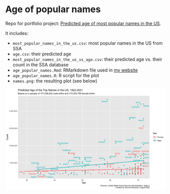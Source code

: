 # Age of popular names
Repo for portfolio project: [Predicted age of most popular names in the US](https://sites.google.com/view/simone-rambotti/portfolio/age_of_popular_names).

It includes:
- `most_popular_names_in_the_us.csv`: most popular names in the US from SSA
- `age.csv`: their predicted age 
- `most_popular_names_in_the_us_vs_age.csv`: their predicted age vs. their count in the SSA database 
- `age_popular_names.Rmd`: RMarkdown file used in [my website](https://sites.google.com/view/simone-rambotti/portfolio/age_of_popular_names)
- `age_popular_names.R`: R script for the plot
- `names.png`: the resulting plot (see below)

![Predicted age of most popular names in the US](names.png)

